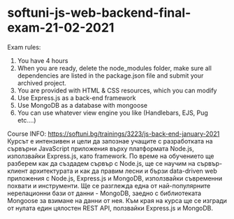# softuni-js-web-backend-final-exam-21-02-2021

Exam rules:
1.	You have 4 hours 
2.	When you are ready, delete the node_modules folder, make sure all dependencies are listed in the package.json file and submit your archived project.
3.	You are provided with HTML & CSS resources, which you can modify 
4.	Use Express.js as a back-end framework
5.	Use MongoDB as a database with mongoose
6.	You can use whatever view engine you like (Handlebars, EJS, Pug etc.…)

Course INFO:
https://softuni.bg/trainings/3223/js-back-end-january-2021
Курсът е интензивен и цели да запознае учащите с разработката на сървърни JavaScript приложения върху платформата Node.js, използвайки Express.js, като framework. По време на обучението ще разберем как да създадем сървър с Node.js, ще се научим на сървър-клиент архитектурата и как да правим лесни и бързи data-driven web приложения с Node.js, Express.js и MongoDB, използвайки съвременни похвати и инструменти. Ще се разглежда една от най-популярните нерелационни бази от данни - MongoDB, заедно с библиотеката Mongoose за взимане на данни от нея. Към края на курса ще се изгради от нулата един цялостен REST API, ползвайки Express.js и MongoDB.
